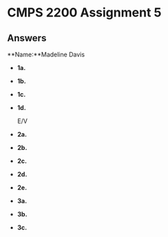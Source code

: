 # CMPS 2200 Assignment 5
## Answers

**Name:**Madeline Davis

- **1a.**


- **1b.**


- **1c.**

- **1d.**

  E/V

- **2a.**


- **2b.**


- **2c.**

- **2d.**

- **2e.**



- **3a.**


- **3b.**


- **3c.**
